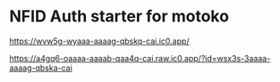 # NFID Auth starter for motoko

   https://wvw5g-wyaaa-aaaag-qbskq-cai.ic0.app/

   https://a4gq6-oaaaa-aaaab-qaa4q-cai.raw.ic0.app/?id=wsx3s-3aaaa-aaaag-qbska-cai
